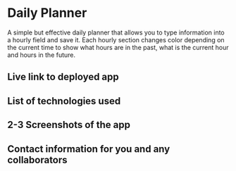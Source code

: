 # Daily Planner

A simple but effective daily planner that allows you to type information into a hourly field and save it. Each hourly section changes color depending on the current time to show what hours are in the past, what is the current hour and hours in the future.

## Live link to deployed app

## List of technologies used


## 2-3 Screenshots of the app


## Contact information for you and any collaborators
